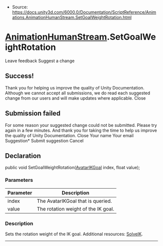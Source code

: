 * Source: https://docs.unity3d.com/6000.0/Documentation/ScriptReference/Animations.AnimationHumanStream.SetGoalWeightRotation.html

#  [AnimationHumanStream](https://docs.unity3d.com/6000.0/Documentation/ScriptReference/Animations.AnimationHumanStream.html).SetGoalWeightRotation
Leave feedback
Suggest a change
## Success!
Thank you for helping us improve the quality of Unity Documentation. Although we cannot accept all submissions, we do read each suggested change from our users and will make updates where applicable.
Close
## Submission failed
For some reason your suggested change could not be submitted. Please <a>try again</a> in a few minutes. And thank you for taking the time to help us improve the quality of Unity Documentation.
Close
Your name Your email Suggestion* Submit suggestion
Cancel
## Declaration
public void SetGoalWeightRotation([AvatarIKGoal](https://docs.unity3d.com/6000.0/Documentation/ScriptReference/AvatarIKGoal.html) index, float value); 
### Parameters
Parameter | Description  
---|---  
index | The AvatarIKGoal that is queried.  
value | The rotation weight of the IK goal.  
### Description
Sets the rotation weight of the IK goal.
Additional resources: [SolveIK](https://docs.unity3d.com/6000.0/Documentation/ScriptReference/Animations.AnimationHumanStream.SolveIK.html).
* * *

